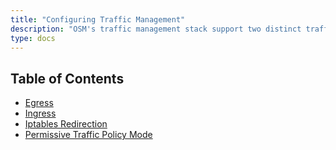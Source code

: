```yaml
---
title: "Configuring Traffic Management"
description: "OSM's traffic management stack support two distinct traffic policy modes, namely SMI traffic policy mode and permissive traffic policy mode. The traffic policy mode determines how OSM routes application traffic between pods within the service mesh. Additionally, ingress and egress functionality allows external access to and from the cluster respectively."
type: docs
---
```


## Table of Contents
- [Egress](/docs/tasks/traffic_management/egress)
- [Ingress](/docs/tasks/traffic_management/ingress)
- [Iptables Redirection](/docs/tasks/traffic_management/iptables_redirection)
- [Permissive Traffic Policy Mode](/docs/tasks/traffic_management/permissive_traffic_policy_mode)
